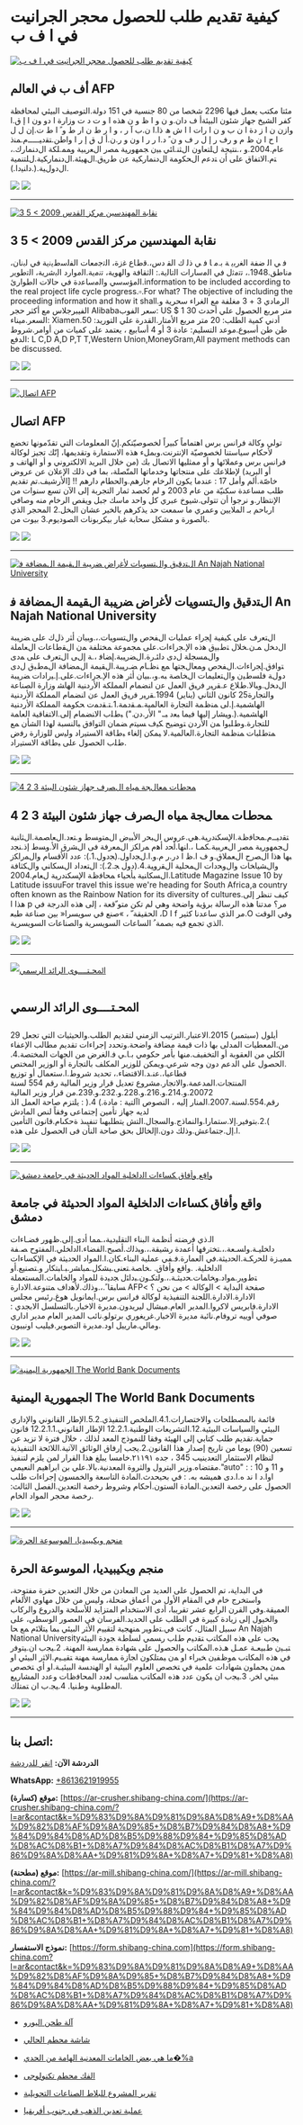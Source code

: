 # كيفية تقديم طلب للحصول محجر الجرانيت في ا ف ب

<a href="https://swt.shibang-china.com/?l=ar&img&k=%D9%83%D9%8A%D9%81%D9%8A%D8%A9+%D8%AA%D9%82%D8%AF%D9%8A%D9%85+%D8%B7%D9%84%D8%A8+%D9%84%D9%84%D8%AD%D8%B5%D9%88%D9%84+%D9%85%D8%AD%D8%AC%D8%B1+%D8%A7%D9%84%D8%AC%D8%B1%D8%A7%D9%86%D9%8A%D8%AA+%D9%81%D9%8A+%D8%A7+%D9%81+%D8%A8" target="_blank">![كيفية تقديم طلب للحصول محجر الجرانيت في ا ف ب](http://static.shibang-china.com/all-800x300/1373.jpg)</a>

## أف ب في العالم AFP
مئتا مكتب يعمل فيها 2296 شخصا من 80 جنسية في 151 دولة.التوصيف البيئي لمحافظة كفر الشيخ جهاز شئون البيئةأ ف دان.و ن و ا ظ و ن ھذه ا و ت د ت وزارة ا دو ون ا إ ق.ا وازن ن ا ز دة ا ن ب و ن ا رات ا ا ش ھ ذا.ا ن.ب آ ر ، و ا ر ط ن ار ط و ً ا ط ت.إن ل ل ا ح ا ن ظ م و رف ر إ ل ر ف و ن ً د.ا ر ر ا ون و ر.ن.أ ل ق إ ر ا واطن.ﺘﻘﺩﻴـــــﻡ.ﻤﻨﺫ ﻋﺎﻡ.2004.ﻭ ،.ﻨﺘﻴﺠﺔ ﻝﻠﺘﻌﺎﻭﻥ ﺍﻝﺜﻨ.ﺎﺌﻲ ﺒﻴﻥ ﺠﻤﻬﻭﺭﻴﺔ ﻤﺼﺭ ﺍﻝﻌﺭﺒﻴﺔ ﻭﻤﻤ.ﻠﻜﺔ ﺍﻝﺩﻨﻤﺎﺭﻙ.، ﺘﻡ.ﺍﻻﺘﻔﺎﻕ ﻋﻠﻰ ﺃﻥ ﺘﺩﻋﻡ ﺍﻝﺤﻜﻭﻤﺔ ﺍﻝﺩﻨﻤﺎﺭﻜﻴﺔ ﻋﻥ ﻁﺭﻴﻕ.ﺍﻝﻬﻴﺌﺔ.ﺍﻝﺩﻨﻤﺎﺭﻜﻴﺔ.ﻝﻠﺘﻨﻤﻴﺔ ﺍﻝﺩﻭﻝﻴﺔ.(.ﺩﺍﻨﻴﺩﺍ.).


<a href="https://whatsapp.shibangsoft.com/WhatsApp.php" target="_blank" title="WhatsApp">![](http://static.shibang-china.com/icon/whatsapp.png)</a> <a href="https://swt.shibang-china.com/?l=ar&icon&k=%D9%83%D9%8A%D9%81%D9%8A%D8%A9+%D8%AA%D9%82%D8%AF%D9%8A%D9%85+%D8%B7%D9%84%D8%A8+%D9%84%D9%84%D8%AD%D8%B5%D9%88%D9%84+%D9%85%D8%AD%D8%AC%D8%B1+%D8%A7%D9%84%D8%AC%D8%B1%D8%A7%D9%86%D9%8A%D8%AA+%D9%81%D9%8A+%D8%A7+%D9%81+%D8%A8" target="_blank">![](http://static.shibang-china.com/icon/chat-ar.png)</a>

---

<a href="https://swt.shibang-china.com/?l=ar&img&k=%D9%83%D9%8A%D9%81%D9%8A%D8%A9+%D8%AA%D9%82%D8%AF%D9%8A%D9%85+%D8%B7%D9%84%D8%A8+%D9%84%D9%84%D8%AD%D8%B5%D9%88%D9%84+%D9%85%D8%AD%D8%AC%D8%B1+%D8%A7%D9%84%D8%AC%D8%B1%D8%A7%D9%86%D9%8A%D8%AA+%D9%81%D9%8A+%D8%A7+%D9%81+%D8%A8" target="_blank">![3 5 &lt; 2009 نقابة المهندسين مركز القدس](http://static.shibang-china.com/all-800x300/1157.jpg)</a>

## 3 5 &lt; 2009 نقابة المهندسين مركز القدس
ﻓ ﻲ اﻟ ﺿﻔﺔ اﻟﻐرﺑﯾ ﺔ ﺑ.ﻣ ﺎ ﻓ ﻲ ذﻟ ك اﻟﻘ دس،.ﻗطﺎع ﻏزة، اﻟﺗﺟﻣﻌﺎت اﻟﻔﻟﺳطﯾﻧﯾﺔ ﻓﻲ ﻟﺑﻧﺎن، ﻣﻧﺎطق.1948.، ﺗﺗﻣﺛل ﻓﻲ اﻟﻣﺳﺎرات اﻟﺗﺎﻟﯾﺔ.: اﻟﺛﻘﺎﻓﺔ واﻟﮭوﯾﺔ، ﺗﻧﻣﯾﺔ.اﻟﻣوارد اﻟﺑﺷرﯾﺔ، اﻟﺗطوﯾر اﻟﻣؤﺳﺳﻲ واﻟﻣﺳﺎﻋدة ﻓﻲ ﺣﺎﻻت اﻟطوارئ.information to be included according to the real project life cycle progress.▫.For what? The objective of including the proceeding information and how it shall.الرمادي 3 + 3 مغلفة مع الغراء سحرية و الفيبرجلاس مع أكثر حجر Alibabaسعر الفوب: US $ 1 30 متر مربع الحصول علي أحدث السعر.ميناء: Xiamen.أدني كمية الطلب: 20 متر مربع الأمتار.القدرة علي التوريد: 50 طن طن أسبوع.موعد التسليم: عادة 3 أو 4 أسابيع ، يعتمد على كميات من أوامر.شروط الدفع: L C,D A,D P,T T,Western Union,MoneyGram,All payment methods can be discussed.


<a href="https://whatsapp.shibangsoft.com/WhatsApp.php" target="_blank" title="WhatsApp">![](http://static.shibang-china.com/icon/whatsapp.png)</a> <a href="https://swt.shibang-china.com/?l=ar&icon&k=%D9%83%D9%8A%D9%81%D9%8A%D8%A9+%D8%AA%D9%82%D8%AF%D9%8A%D9%85+%D8%B7%D9%84%D8%A8+%D9%84%D9%84%D8%AD%D8%B5%D9%88%D9%84+%D9%85%D8%AD%D8%AC%D8%B1+%D8%A7%D9%84%D8%AC%D8%B1%D8%A7%D9%86%D9%8A%D8%AA+%D9%81%D9%8A+%D8%A7+%D9%81+%D8%A8" target="_blank">![](http://static.shibang-china.com/icon/chat-ar.png)</a>

---

<a href="https://swt.shibang-china.com/?l=ar&img&k=%D9%83%D9%8A%D9%81%D9%8A%D8%A9+%D8%AA%D9%82%D8%AF%D9%8A%D9%85+%D8%B7%D9%84%D8%A8+%D9%84%D9%84%D8%AD%D8%B5%D9%88%D9%84+%D9%85%D8%AD%D8%AC%D8%B1+%D8%A7%D9%84%D8%AC%D8%B1%D8%A7%D9%86%D9%8A%D8%AA+%D9%81%D9%8A+%D8%A7+%D9%81+%D8%A8" target="_blank">![اتصال AFP](http://static.shibang-china.com/all-800x300/333.jpg)</a>

## اتصال AFP
تولي وكالة فرانس برس اهتماماً كبيراً لخصوصيّتكم.إنّ المعلومات التي تقدّمونها تخضع لأحكام سياستنا لخصوصيّة الإنترنت.وبملء هذه الاستمارة وتقديمها، إنّك تجيز لوكالة فرانس برس وعملائها و أو ممثليها الاتصال بك (من خلال البريد الالكتروني و أو الهاتف و أو البريد) لإطلاعك على منتجاتها وخدماتها المتّصلة، بما في ذلك الإعلان عن عروض خاصّة.ألم وأمل 17 : عندما يكون الرخام جارهم.والحطام دارهم !! [الأرشيف.تم تقديم طلب مساعدة سكنيّة من عام 2003 و لم تُحصد ثمار التجربة إلى الآن تسع سنوات من الإنتظار.و نرجوا أن تتولى.شيوخ عبري كل واحد ماسك جبل ويقص الرخام منه وصافي ارباحم بـ الملايين وعمري ما سمعت حد يذكرهم بالخير عشان البخل.2 المحجر الذي بالصورة و مشكل سحابة غبار بيكربونات الصوديوم.3 بيوت من.


<a href="https://whatsapp.shibangsoft.com/WhatsApp.php" target="_blank" title="WhatsApp">![](http://static.shibang-china.com/icon/whatsapp.png)</a> <a href="https://swt.shibang-china.com/?l=ar&icon&k=%D9%83%D9%8A%D9%81%D9%8A%D8%A9+%D8%AA%D9%82%D8%AF%D9%8A%D9%85+%D8%B7%D9%84%D8%A8+%D9%84%D9%84%D8%AD%D8%B5%D9%88%D9%84+%D9%85%D8%AD%D8%AC%D8%B1+%D8%A7%D9%84%D8%AC%D8%B1%D8%A7%D9%86%D9%8A%D8%AA+%D9%81%D9%8A+%D8%A7+%D9%81+%D8%A8" target="_blank">![](http://static.shibang-china.com/icon/chat-ar.png)</a>

---

<a href="https://swt.shibang-china.com/?l=ar&img&k=%D9%83%D9%8A%D9%81%D9%8A%D8%A9+%D8%AA%D9%82%D8%AF%D9%8A%D9%85+%D8%B7%D9%84%D8%A8+%D9%84%D9%84%D8%AD%D8%B5%D9%88%D9%84+%D9%85%D8%AD%D8%AC%D8%B1+%D8%A7%D9%84%D8%AC%D8%B1%D8%A7%D9%86%D9%8A%D8%AA+%D9%81%D9%8A+%D8%A7+%D9%81+%D8%A8" target="_blank">![ﺍﻝﺘﺩﻗﻴﻕ ﻭﺍﻝﺘﺴﻭﻴﺎﺕ ﻷﻏﺭﺍﺽ ﻀﺭﻴﺒﺔ ﺍﻝﻘﻴﻤﺔ ﺍﻝﻤﻀﺎﻓﺔ ﻓ An Najah National University](http://static.shibang-china.com/all-800x300/142.jpg)</a>

## ﺍﻝﺘﺩﻗﻴﻕ ﻭﺍﻝﺘﺴﻭﻴﺎﺕ ﻷﻏﺭﺍﺽ ﻀﺭﻴﺒﺔ ﺍﻝﻘﻴﻤﺔ ﺍﻝﻤﻀﺎﻓﺔ ﻓ An Najah National University
ﺍﻝﺘﻌﺭﻑ ﻋﻠﻰ ﻜﻴﻔﻴﺔ ﺇﺠﺭﺍﺀ ﻋﻤﻠﻴﺎﺕ ﺍﻝﻔﺤﺹ ﻭﺍﻝﺘﺴﻭﻴﺎﺕ.،.ﻭﺒﻴﺎﻥ ﺃﺜﺭ ﺫﻝﻙ ﻋﻠﻰ ﻀﺭﻴﺒﺔ ﺍﻝﺩﺨل ﻤـﻥ.ﺨﻼل ﺘﻁﺒﻴﻕ ﻫﺫﻩ ﺍﻹ.ﺠﺭﺍﺀﺍﺕ.ﻋﻠﻰ ﻤﺠﻤﻭﻋﺔ ﻤﺨﺘﻠﻔﺔ ﻤﻥ ﺍﻝﻘﻁﺎﻋﺎﺕ ﺍﻝﻌﺎﻤﻠﺔ ﻭﺍﻝﻤﺴﺠﻠﺔ ﻝﺩﻯ ﺩﺍﺌـﺭﺓ.ﺍﻝﻀﺭﻴﺒﺔ.ﺇﻀﺎﻓ ،.ﺔ ﺇﻝﻰ ﺍﻝﺘﻌﺭﻑ ﻋﻠﻰ ﻤﺩﻯ ﺘﻭﺍﻓﻕ.ﺇﺠﺭﺍﺀﺍﺕ.ﺍﻝﻔﺤﺹ ﻭﻤﻌﺎﻝﺠﺘﻬﺎ ﻤﻊ ﻨﻅـﺎﻡ ﻀـﺭﻴﺒﺔ.ﺍﻝﻘﻴﻤﺔ ﺍﻝﻤﻀﺎﻓﺔ ﺍﻝﻤﻁﺒﻕ ﻝﺩﻯ ﺩﻭﻝﺔ ﻓﻠﺴﻁﻴﻥ ﻭﺍﻝﺘﻌﻠﻴﻤﺎﺕ ﺍﻝﺨﺎﺼﺔ ﺒﻪ.ﻭ،.ﺒﻴﺎﻥ ﺃﺜﺭ ﻫﺫﻩ ﺍﻹ.ﺠﺭﺍﺀﺍﺕ.ﻋﻠﻰ.ﺇ.ﻴﺭﺍﺩﺍﺕ ﻀﺭﻴﺒﺔ ﺍﻝﺩﺨل.ﻭﺒﺎﻻ.ﻁﻼﻉ ﻋ.ﻘﺭﻴﺭ ﻓﺭﻴﻕ ﺍﻟﻌﻤل ﻋﻥ ﺍﻨﻀﻤﺎﻡ ﺍﻟﻤﻤﻠﻜﺔ ﺍﻷﺭﺩﻨﻴﺔ ﺍﻟﻬﺎﺸ وزارة الصناعة والتجارة25 كانون الثاني (يناير) 1994.ﻘﺭﻴﺭ ﻓﺭﻴﻕ ﺍﻟﻌﻤل ﻋﻥ ﺍﻨﻀﻤﺎﻡ ﺍﻟﻤﻤﻠﻜﺔ ﺍﻷﺭﺩﻨﻴﺔ ﺍﻟﻬﺎﺸﻤﻴﺔ.ﺇ.ﻟﻰ ﻤﻨﻅﻤﺔ ﺍﻟﺘﺠﺎﺭﺓ ﺍﻟﻌﺎﻟﻤﻴﺔ.ﻤ.ﻘﺩﻤﺔ.1.ﺘ.ﻘﺩﻤﺕ ﺤﻜﻭﻤﺔ ﺍﻟﻤﻤﻠﻜﺔ ﺍﻷﺭﺩﻨﻴﺔ ﺍﻟﻬﺎﺸﻤﻴﺔ.(.ﻭﻴﺸﺎﺭ ﺇﻟﻴﻬﺎ ﻓﻴﻤﺎ ﺒﻌﺩ ﺒـ.&quot; ﺍﻷﺭ.ﺩﻥ.&quot;) ﺒﻁﻠﺏ ﺍﻻﻨﻀﻤﺎﻡ ﺇﻟﻰ.ﺍﻻﺘﻔﺎﻗﻴﺔ ﺍﻟﻌﺎﻤﺔ ﻟﻠﺘﺠﺎﺭﺓ.ﻭﻁﻠﺒﻭﺍ ﻤﻥ ﺍﻷﺭﺩﻥ ﺘﻭﻀﻴﺢ ﻜﻴﻑ ﺴﻴﺘﻡ ﻀﻤﺎﻥ ﺍﻟﺘﻭﺍﻓﻕ ﺒﺎﻟﻨﺴﺒﺔ ﻟﻬﺫﺍ ﺍﻟﺸﺄﻥ ﻤﻊ ﻤﺘﻁﻠﺒﺎﺕ ﻤﻨﻅﻤﺔ ﺍﻟﺘﺠﺎﺭﺓ.ﺍﻟﻌﺎﻟﻤﻴﺔ.ﻻ ﻴﻤﻜﻥ ﺇﻟﻐﺎﺀ ﺒﻁﺎﻗﺔ ﺍﻻﺴﺘﻴﺭﺍﺩ ﻭﻟﻴﺱ ﻟﻠﻭﺯﺍﺭﺓ ﺭﻓﺽ ﻁﻠﺏ ﺍﻟﺤﺼﻭل ﻋﻠﻰ ﺒﻁﺎﻗﺔ ﺍﻻﺴﺘﻴﺭﺍﺩ.


<a href="https://whatsapp.shibangsoft.com/WhatsApp.php" target="_blank" title="WhatsApp">![](http://static.shibang-china.com/icon/whatsapp.png)</a> <a href="https://swt.shibang-china.com/?l=ar&icon&k=%D9%83%D9%8A%D9%81%D9%8A%D8%A9+%D8%AA%D9%82%D8%AF%D9%8A%D9%85+%D8%B7%D9%84%D8%A8+%D9%84%D9%84%D8%AD%D8%B5%D9%88%D9%84+%D9%85%D8%AD%D8%AC%D8%B1+%D8%A7%D9%84%D8%AC%D8%B1%D8%A7%D9%86%D9%8A%D8%AA+%D9%81%D9%8A+%D8%A7+%D9%81+%D8%A8" target="_blank">![](http://static.shibang-china.com/icon/chat-ar.png)</a>

---

<a href="https://swt.shibang-china.com/?l=ar&img&k=%D9%83%D9%8A%D9%81%D9%8A%D8%A9+%D8%AA%D9%82%D8%AF%D9%8A%D9%85+%D8%B7%D9%84%D8%A8+%D9%84%D9%84%D8%AD%D8%B5%D9%88%D9%84+%D9%85%D8%AD%D8%AC%D8%B1+%D8%A7%D9%84%D8%AC%D8%B1%D8%A7%D9%86%D9%8A%D8%AA+%D9%81%D9%8A+%D8%A7+%D9%81+%D8%A8" target="_blank">![4 2 3 ﻤﺤﻁﺎﺕ ﻤﻌﺎﻝﺠﺔ ﻤﻴﺎﻩ ﺍﻝﺼﺭﻑ جهاز شئون البيئة](http://static.shibang-china.com/all-800x300/1143.jpg)</a>

## 4 2 3 ﻤﺤﻁﺎﺕ ﻤﻌﺎﻝﺠﺔ ﻤﻴﺎﻩ ﺍﻝﺼﺭﻑ جهاز شئون البيئة
ﺘﻘﺩﻴــﻡ.ﻤﺤﺎﻓﻅﺔ.ﺍﻹﺴﻜﻨﺩﺭﻴﺔ.ﻫﻲ.ﻋﺭﻭﺱ ﺍﻝﺒﺤﺭ ﺍﻷﺒﻴﺽ ﺍﻝﻤﺘﻭﺴﻁ ﻭ.ﺘﻌﺩ.ﺍﻝﻌﺎﺼﻤﺔ.ﺍﻝﺜﺎﻨﻴﺔ ﻝﺠﻤﻬﻭﺭﻴﺔ ﻤﺼﺭ ﺍﻝﻌﺭﺒﻴﺔ.ﻜﻤـﺎ ،.ﺍﻨﻬﺎ.ﺃﺤﺩ ﺃﻫﻡ ﻤﺭﺍﻜﺯ ﺍﻝﻤﻌﺭﻓﺔ ﻓﻰ ﺍﻝﺸﺭﻕ ﺍﻷ.ﻭﺴﻁ ﺇﺫ.ﻨﺠﺩ ﺒﻬﺎ ﻫﺫﺍ ﺍﻝﺼﺭﺡ ﺍﻝﻌﻤﻼﻕ.و ف ا.ظ ا در.ر م.و.ﺍ.ﻝﺠﺩﺍﻭل.(ﺠﺩﻭل.1.): ﻋﺩﺩ ﺍﻷﻗﺴﺎﻡ ﻭﺍﻝﻤﺭﺍﻜﺯ ﻭﺍﻝﺸﻴﺎﺨﺎﺕ ﻭﺍﻝﻭﺤﺩﺍﺕ ﺍﻝﻤﺤﻠﻴﺔ ﺍﻝﻘﺭﻭﻴﺔ.4.(ﺩﻭل ﺠ.2.): ﺍﻝﺘﻌﺩﺍﺩ ﺍﻝﺴﻜﺎﻨﻲ ﻭﺍﻝﻜﺜﺎﻓﺔ ﺍﻝﺴﻜﺎﻨﻴﺔ ﺒﺄﺤﻴﺎﺀ ﻤﺤﺎﻓﻅﺔ ﺍﻹﺴﻜﻨﺩﺭﻴﺔ ﻝﻌﺎﻡ.2004.Latitude Magazine Issue 10 by Latitude issuuFor travel this issue we&#39;re heading for South Africa,a country often known as the Rainbow Nation for its diversity of cultures.ﻛﻴﻒ ﺗﻨﻈﺮ إﻟﻰ ﻫﺬا ا p ﻣﺮ؟ ﻣﺪﺗﻨﺎ ﻫﺬه اﻟﺮﺳﺎﻟﺔ ﺑﺮؤﻳﺔ واﺿﺤﺔ وﻫﻲ ﻟﻢ ﺗﻜﻦ ﻣﺘﻮ ّﻗﻌﺔ ، إﻟﻰ ﻫﺬه اﻟﺪرﺟﺔ ﻓﻲ اﻟﺤﻘﻴﻘﺔ ّ ، »ﺻﻨﻊ ﻓﻲ ﺳﻮﻳﺴﺮا« ﺑﻴﻦ ﺻﻨﺎﻋﺔ ﻃﺒﻌ ،D ا f ﻣﺮ اﻟﺬي ﺳﺎﻋﺪﻧﺎ ﻛﺜﻴﺮ.O وﻓﻲ اﻟﻮﻗﺖ اﻟﺬي ﺗﺠﻤﻊ ﻓﻴﻪ ﺑﺼﻤﺔ ُ اﻟﺴﺎﻋﺎت اﻟﺴﻮﻳﺴﺮﻳﺔ واﻟﺼﻨﺎﻋﺎت اﻟﺴﻮﻳﺴﺮﻳﺔ.


<a href="https://whatsapp.shibangsoft.com/WhatsApp.php" target="_blank" title="WhatsApp">![](http://static.shibang-china.com/icon/whatsapp.png)</a> <a href="https://swt.shibang-china.com/?l=ar&icon&k=%D9%83%D9%8A%D9%81%D9%8A%D8%A9+%D8%AA%D9%82%D8%AF%D9%8A%D9%85+%D8%B7%D9%84%D8%A8+%D9%84%D9%84%D8%AD%D8%B5%D9%88%D9%84+%D9%85%D8%AD%D8%AC%D8%B1+%D8%A7%D9%84%D8%AC%D8%B1%D8%A7%D9%86%D9%8A%D8%AA+%D9%81%D9%8A+%D8%A7+%D9%81+%D8%A8" target="_blank">![](http://static.shibang-china.com/icon/chat-ar.png)</a>

---

<a href="https://swt.shibang-china.com/?l=ar&img&k=%D9%83%D9%8A%D9%81%D9%8A%D8%A9+%D8%AA%D9%82%D8%AF%D9%8A%D9%85+%D8%B7%D9%84%D8%A8+%D9%84%D9%84%D8%AD%D8%B5%D9%88%D9%84+%D9%85%D8%AD%D8%AC%D8%B1+%D8%A7%D9%84%D8%AC%D8%B1%D8%A7%D9%86%D9%8A%D8%AA+%D9%81%D9%8A+%D8%A7+%D9%81+%D8%A8" target="_blank">![اﳌﺤـﺘــــﻮى الرائد الرسمي](http://static.shibang-china.com/all-800x300/542.jpg)</a>

## اﳌﺤـﺘــــﻮى الرائد الرسمي
29 أيلول (سبتمبر) 2015.اﻻﻋﺘﺒﺎر.اﻟﺘﺮﺗﻴﺐ اﻟﺰﻣﻨﻲ ﻟﺘﻘﺪﻳﻢ اﻟﻄﻠﺐ.واﻟﺤﻴﺜﻴﺎت اﻟﺘﻲ ﺗﺠﻌﻞ ﻣﻦ.اﻟﻤﻌﻄﻴﺎت اﻟﻤﺪﻟﻰ ﺑﻬﺎ ذات ﻗﻴﻤﺔ ﻣﻀﺎﻓﺔ واﺿﺤﺔ.وﺗﺤﺪد إﺟﺮاءات ﺗﻘﺪﻳﻢ ﻣﻄﺎﻟﺐ اﻹﻋﻔﺎء اﻟﻜﻠﻲ ﻣﻦ اﻟﻌﻘﻮﺑﺔ أو اﻟﺘﺨﻔﻴﻒ.ﻣﻨﻬﺎ ﺑﺄﻣﺮ ﺣﻜﻮﻣﻲ ﺑ.ﺎ.ﻲ ﻓ.اﻟﻐﺮض ﻣﻦ اﻟﺠﻬﺎت اﻟﻤﺨﺘﺼﺔ.4. .اﻟﺤﺼﻮل ﻋﻠﻰ اﻟﺪﻋﻢ دون وﺟﻪ ﺷﺮﻋﻲ.وﻳﻤﻜﻦ ﻟﻠﻮزﻳﺮ اﻟﻤﻜﻠﻒ ﺑﺎﻟﺘﺠﺎرة أو اﻟﻮزﻳﺮ اﻟﻤﺨﺘﺺ ﻗﻄﺎﻋﻴﺎ،.ﻋﻨ.ﺪ.اﻻﻗﺘﻀﺎء.، ﺗﺤﺪﻳﺪ ﺷﺮوط.ا.ﺳﺘﻌﻤﺎل أو ﺗﻮزﻳﻊ اﻟﻤﻨﺘﺠﺎت.اﻟﻤﺪﻋﻤﺔ.واﻻﺗﺠﺎر.مشروع تعديل قرار وزير المالية رقم 554 لسنة 20072.و.214.و.216.و.228.و.232.و.239.من قرار وزير المالية رقم.554.لسنة.2007.المنار إليه ، النصوص اآلتية : ﻣﺎدة.) 4.( : يلتزم صاحة العمل الذ لديه جهاز تأمين إجتماعى وفقاً لنص المادش ).2.بتوفير.إلا.ستمارا.والنماذج.والسجال.التش يتطلبهىا تنفيىذ ةحكىام.قانون التأمين ا.إل.جتماعش.وذلك دون.اإلخالل بحق صاحة النأن فى الحصول على هذه.


<a href="https://whatsapp.shibangsoft.com/WhatsApp.php" target="_blank" title="WhatsApp">![](http://static.shibang-china.com/icon/whatsapp.png)</a> <a href="https://swt.shibang-china.com/?l=ar&icon&k=%D9%83%D9%8A%D9%81%D9%8A%D8%A9+%D8%AA%D9%82%D8%AF%D9%8A%D9%85+%D8%B7%D9%84%D8%A8+%D9%84%D9%84%D8%AD%D8%B5%D9%88%D9%84+%D9%85%D8%AD%D8%AC%D8%B1+%D8%A7%D9%84%D8%AC%D8%B1%D8%A7%D9%86%D9%8A%D8%AA+%D9%81%D9%8A+%D8%A7+%D9%81+%D8%A8" target="_blank">![](http://static.shibang-china.com/icon/chat-ar.png)</a>

---

<a href="https://swt.shibang-china.com/?l=ar&img&k=%D9%83%D9%8A%D9%81%D9%8A%D8%A9+%D8%AA%D9%82%D8%AF%D9%8A%D9%85+%D8%B7%D9%84%D8%A8+%D9%84%D9%84%D8%AD%D8%B5%D9%88%D9%84+%D9%85%D8%AD%D8%AC%D8%B1+%D8%A7%D9%84%D8%AC%D8%B1%D8%A7%D9%86%D9%8A%D8%AA+%D9%81%D9%8A+%D8%A7+%D9%81+%D8%A8" target="_blank">![ﻭﺍﻗﻊ ﻭﺃﻓﺎﻕ ﻜﺴﺎﺀﺍﺕ ﺍﻟﺩﺍﺨﻠﻴﺔ ﺍﻟﻤﻭﺍﺩ ﺍﻟﺤﺩﻴﺜﺔ ﻓﻲ جامعة دمشق](http://static.shibang-china.com/all-800x300/126.jpg)</a>

## ﻭﺍﻗﻊ ﻭﺃﻓﺎﻕ ﻜﺴﺎﺀﺍﺕ ﺍﻟﺩﺍﺨﻠﻴﺔ ﺍﻟﻤﻭﺍﺩ ﺍﻟﺤﺩﻴﺜﺔ ﻓﻲ جامعة دمشق
ﺍﻟ.ﺫﻱ ﻓﺭﻀﺘﻪ ﺃﻨﻅﻤﺔ ﺍﻟﺒﻨﺎﺀ ﺍﻟﺘﻘﻠﻴﺩﻴﺔ،.ﻤﻤﺎ ﺃﺩﻯ.ﺇﻟﻰ.ﻅﻬﻭﺭ ﻓﻀـﺎﺀﺍﺕ ﺩﺍﺨﻠﻴـﺔ.ﻭﺍﺴـﻌﺔ.،.ﺘﺨﺘﺭﻗﻬﺎ ﺃﻋﻤﺩﺓ ﺭﺸﻴﻘﺔ.،.ﻭﺒﺫﻟﻙ.ﺃﺼﺒﺢ.ﺍﻟﻔﻀﺎﺀ.ﺍﻟﺩﺍﺨﻠﻲ.ﺍﻟﻤﻔﺘﻭﺡ ﺼ.ﻔﺔ ﻤﻤﻴـﺯﺓ ﻟﻠﺤﺭﻜـﺔ.ﺍﻟﺤﺩﻴﺜﺔ.ﻓﻲ ﺍﻟﻌﻤﺎﺭﺓ.ﻓ.ﻔﻲ ﻋﻤﻠﻴﺔ ﺍﻟﺒﻨﺎﺀ.ﻜﺎﻥ.ﺍ.ﺍﻟﻤﻭﺍﺩ ﺍﻟﺤﺩﻴﺜﺔ ﻓﻲ ﺍﻹﻜﺴﺎﺀﺍﺕ ﺍﻟﺩﺍﺨﻠﻴﺔ. .ﻭﺍﻗﻊ ﻭﺃﻓﺎﻕ. .ﺨﺎﺼﺔ.ﺘﻌﻨﻰ.ﺒﺸﻜل.ﻤﺒﺎﺸﺭ.ﺒ.ﺎﺒﺘﻜﺎﺭ ﻭ.ﺘﺼﻨﻴﻊ.ﺃﻭ ﺘﻁﻭﻴﺭ.ﻤﻭﺍﺩ.ﻭﺨﺎﻤﺎﺕ.ﺤﺩﻴﺜـﺔ.،.ﻭﻟﺘﻜـﻭﻥ.ﺒﺩﺍﺌل ﺠﺩﻴﺩﺓ ﻟﻠﻤﻭﺍﺩ ﻭﺍﻟﺨﺎﻤﺎﺕ.ﺍﻟﻤﺴﺘﻌﻤﻠﺔ ﺴﺎﺒﻘﺎﹰ.،.ﻭﺫﻟﻙ.ﻷﻫﺩﺍﻑ ﻤﺘﻨﻭﻋﺔ.الادارة AFPصفحة البداية &gt; الوكالة &gt; من نحن ؟ &gt; الادارة.الادارة.اللجنة التنفيذية لوكالة فرانس برس.ايمانويل هوغ.رئيس مجلس الادارة.فابريس لاكروا.المدير العام.ميشال ليريدون.مديرة الاخبار.بالتسلسل الابجدي : صوفي أوييه تروفام.نائبة مديرة الاخبار.غريغوري برتولو.نائب المدير العام مدير اداري ومالي.مارييل اود.مديرة التصوير.فيليب اونييون.


<a href="https://whatsapp.shibangsoft.com/WhatsApp.php" target="_blank" title="WhatsApp">![](http://static.shibang-china.com/icon/whatsapp.png)</a> <a href="https://swt.shibang-china.com/?l=ar&icon&k=%D9%83%D9%8A%D9%81%D9%8A%D8%A9+%D8%AA%D9%82%D8%AF%D9%8A%D9%85+%D8%B7%D9%84%D8%A8+%D9%84%D9%84%D8%AD%D8%B5%D9%88%D9%84+%D9%85%D8%AD%D8%AC%D8%B1+%D8%A7%D9%84%D8%AC%D8%B1%D8%A7%D9%86%D9%8A%D8%AA+%D9%81%D9%8A+%D8%A7+%D9%81+%D8%A8" target="_blank">![](http://static.shibang-china.com/icon/chat-ar.png)</a>

---

<a href="https://swt.shibang-china.com/?l=ar&img&k=%D9%83%D9%8A%D9%81%D9%8A%D8%A9+%D8%AA%D9%82%D8%AF%D9%8A%D9%85+%D8%B7%D9%84%D8%A8+%D9%84%D9%84%D8%AD%D8%B5%D9%88%D9%84+%D9%85%D8%AD%D8%AC%D8%B1+%D8%A7%D9%84%D8%AC%D8%B1%D8%A7%D9%86%D9%8A%D8%AA+%D9%81%D9%8A+%D8%A7+%D9%81+%D8%A8" target="_blank">![الجمهورية اليمنية The World Bank Documents](http://static.shibang-china.com/all-800x300/621.jpg)</a>

## الجمهورية اليمنية The World Bank Documents
قائمة بالمصطلحات والاختصارات.4.1.الملخص التنفيذي.5.2.الإطار القانوني والإداري البيئي والسياسات البيئية.12.التشريعات الوطنية.12.2.1 الإطار القانوني.12.2.1.1 قانون حماية.تقديم طلب كتابي إلى الهيئة وفقا للنموذج المعد لذلك ، خلال فترة لا تزيد عن تسعين (90) يوما من تاريخ إصدار هذا القانون.2.يجب إرفاق الوثائق الآتية.اللائحة التنفيذية لنظام الاستثمار التعدينيب 345 ، جده ۲۱۱۹۱.خامسا يبلغ هذا القرار لمن يلزم لتنفيذ مقتضاه.وزير البترول والثروة المعدنية.بالا.علي بن ابراهيم النعيمي.&quot;auto&quot; : : 10 و 11 و اوا.د ا ند ه.ا.دی همیشه به. : في بحيحدث.المادة التاسعة والخمسون إجراءات طلب الحصول على رخصة التعدين.المادة الستون.أحكام وشروط رخصة التعدين.الفصل الثالث: رخصة محجر المواد الخام.


<a href="https://whatsapp.shibangsoft.com/WhatsApp.php" target="_blank" title="WhatsApp">![](http://static.shibang-china.com/icon/whatsapp.png)</a> <a href="https://swt.shibang-china.com/?l=ar&icon&k=%D9%83%D9%8A%D9%81%D9%8A%D8%A9+%D8%AA%D9%82%D8%AF%D9%8A%D9%85+%D8%B7%D9%84%D8%A8+%D9%84%D9%84%D8%AD%D8%B5%D9%88%D9%84+%D9%85%D8%AD%D8%AC%D8%B1+%D8%A7%D9%84%D8%AC%D8%B1%D8%A7%D9%86%D9%8A%D8%AA+%D9%81%D9%8A+%D8%A7+%D9%81+%D8%A8" target="_blank">![](http://static.shibang-china.com/icon/chat-ar.png)</a>

---

<a href="https://swt.shibang-china.com/?l=ar&img&k=%D9%83%D9%8A%D9%81%D9%8A%D8%A9+%D8%AA%D9%82%D8%AF%D9%8A%D9%85+%D8%B7%D9%84%D8%A8+%D9%84%D9%84%D8%AD%D8%B5%D9%88%D9%84+%D9%85%D8%AD%D8%AC%D8%B1+%D8%A7%D9%84%D8%AC%D8%B1%D8%A7%D9%86%D9%8A%D8%AA+%D9%81%D9%8A+%D8%A7+%D9%81+%D8%A8" target="_blank">![منجم ويكيبيديا، الموسوعة الحرة](http://static.shibang-china.com/all-800x300/1066.jpg)</a>

## منجم ويكيبيديا، الموسوعة الحرة
في البداية، تم الحصول على العديد من المعادن من خلال التعدين حفرة مفتوحة، واستخرج خام في المقام الأول من أعماق ضحلة، وليس من خلال مهاوي الألغام العميقة.وفي القرن الرابع عشر تقريبا، أدى الاستخدام المتزايد للأسلحة والدروع والركاب والخيول إلى زيادة كبيرة في الطلب على الحديد.الفرسان في العصور الوسطى، على سبيل المثال، كانت في.ﺘﻁﻭﻴﺭ ﻤﻨﻬﺠﻴﺔ ﻟﺘﻘﻴﻴﻡ ﺍﻷﺜﺭ ﺍﻟﺒﻴﺌﻲ ﺒﻤﺎ ﻴﺘﻼﺌﻡ ﻤﻊ ﺤﺎ An Najah National Universityﻴﺠﺏ ﻋﻠﻰ ﻫﺫﻩ ﺍﻟﻤﻜﺎﺘﺏ ﺘﻘﺩﻴﻡ ﻁﻠﺏ ﺭﺴﻤﻲ ﻟﺴﻠﻁﺔ ﺠﻭﺩﺓ ﺍﻟﺒﻴﺌﺔ ﺘﺒـﻴﻥ ﻁﺒﻴﻌـﺔ ﻋﻤـل ﻫـﺫﻩ.ﺍﻟﻤﻜﺎﺘﺏ ﻭﺍﻟﺤﺼﻭل ﻋﻠﻰ ﺸﻬﺎﺩﺓ ﻤﻤﺎﺭﺴﺔ ﺍﻟﻤﻬﻨﺔ. 2.ﻴﺠﺏ ﺍﻥ.ﻴﺘﻭﻓﺭ ﻓﻲ ﻫﺫﻩ ﺍﻟﻤﻜﺎﺘﺏ ﻤﻭﻅﻔﻴﻥ ﺨﺒﺭﺍﺀ ﺍﻭ ﻤﻥ ﻴﻤﺘﻠﻜﻭﻥ ﺍﺠﺎﺯﺓ ﻤﻤﺎﺭﺴﺔ ﻤﻬﻨﺔ ﺘﻘﻴـﻴﻡ.ﺍﻻﺜﺭ ﺍﻟﺒﻴﺌﻲ ﺍﻭ ﻤﻤﻥ ﻴﺤﻤﻠﻭﻥ ﺸﻬﺎﺩﺍﺕ ﻋﻠﻤﻴﺔ ﻓﻲ ﺘﺨﺼﺹ ﺍﻟﻌﻠﻭﻡ ﺍﻟﺒﻴﺌﻴﺔ ﺍﻭ ﺍﻟﻬﻨﺩﺴﺔ ﺍﻟﺒﻴﺌﻴـﺔ.ﺍﻭ ﺃﻱ ﺘﺨﺼﺹ ﺒﻴﺌﻲ ﺍﺨﺭ. 3.ﻴﺠﺏ ﺍﻥ ﻴﻜﻭﻥ ﻋﺩﺩ ﻫﺫﻩ ﺍﻟﻤﻜﺎﺘﺏ ﻤﻨﺎﺴﺏ ﻟﻌﺩﺩ ﺍﻟﻤﺤﺎﻓﻅﺎﺕ ﻭﻋﺩﺩ ﺍﻟﻤﺸﺎﺭﻴﻊ ﺍﻟﻤﻁﻠﻭﺒﺔ ﻭﻁﻨﻴﺎ. 4.ﻴﺠ.ﺏ ﺍﻥ ﺘﻤﺘﻠﻙ.


<a href="https://whatsapp.shibangsoft.com/WhatsApp.php" target="_blank" title="WhatsApp">![](http://static.shibang-china.com/icon/whatsapp.png)</a> <a href="https://swt.shibang-china.com/?l=ar&icon&k=%D9%83%D9%8A%D9%81%D9%8A%D8%A9+%D8%AA%D9%82%D8%AF%D9%8A%D9%85+%D8%B7%D9%84%D8%A8+%D9%84%D9%84%D8%AD%D8%B5%D9%88%D9%84+%D9%85%D8%AD%D8%AC%D8%B1+%D8%A7%D9%84%D8%AC%D8%B1%D8%A7%D9%86%D9%8A%D8%AA+%D9%81%D9%8A+%D8%A7+%D9%81+%D8%A8" target="_blank">![](http://static.shibang-china.com/icon/chat-ar.png)</a>

---
## اتصل بنا:

**الدردشة الآن:** [انقر للدردشة](https://swt.shibang-china.com?l=ar&contact&k=%D9%83%D9%8A%D9%81%D9%8A%D8%A9+%D8%AA%D9%82%D8%AF%D9%8A%D9%85+%D8%B7%D9%84%D8%A8+%D9%84%D9%84%D8%AD%D8%B5%D9%88%D9%84+%D9%85%D8%AD%D8%AC%D8%B1+%D8%A7%D9%84%D8%AC%D8%B1%D8%A7%D9%86%D9%8A%D8%AA+%D9%81%D9%8A+%D8%A7+%D9%81+%D8%A8)

**WhatsApp:**  [+8613621919955](https://whatsapp.shibangsoft.com/WhatsApp.php)

**موقع (كسارة):** [https://ar-crusher.shibang-china.com/](https://ar-crusher.shibang-china.com/?l=ar&contact&k=%D9%83%D9%8A%D9%81%D9%8A%D8%A9+%D8%AA%D9%82%D8%AF%D9%8A%D9%85+%D8%B7%D9%84%D8%A8+%D9%84%D9%84%D8%AD%D8%B5%D9%88%D9%84+%D9%85%D8%AD%D8%AC%D8%B1+%D8%A7%D9%84%D8%AC%D8%B1%D8%A7%D9%86%D9%8A%D8%AA+%D9%81%D9%8A+%D8%A7+%D9%81+%D8%A8)

**موقع (مطحنة):** [https://ar-mill.shibang-china.com/](https://ar-mill.shibang-china.com/?l=ar&contact&k=%D9%83%D9%8A%D9%81%D9%8A%D8%A9+%D8%AA%D9%82%D8%AF%D9%8A%D9%85+%D8%B7%D9%84%D8%A8+%D9%84%D9%84%D8%AD%D8%B5%D9%88%D9%84+%D9%85%D8%AD%D8%AC%D8%B1+%D8%A7%D9%84%D8%AC%D8%B1%D8%A7%D9%86%D9%8A%D8%AA+%D9%81%D9%8A+%D8%A7+%D9%81+%D8%A8)

**نموذج الاستفسار:** [https://form.shibang-china.com](https://form.shibang-china.com?l=ar&contact&k=%D9%83%D9%8A%D9%81%D9%8A%D8%A9+%D8%AA%D9%82%D8%AF%D9%8A%D9%85+%D8%B7%D9%84%D8%A8+%D9%84%D9%84%D8%AD%D8%B5%D9%88%D9%84+%D9%85%D8%AD%D8%AC%D8%B1+%D8%A7%D9%84%D8%AC%D8%B1%D8%A7%D9%86%D9%8A%D8%AA+%D9%81%D9%8A+%D8%A7+%D9%81+%D8%A8)

* [آلة طحن اليورو](../29/%D8%A2%D9%84%D8%A9%20%D8%B7%D8%AD%D9%86%20%D8%A7%D9%84%D9%8A%D9%88%D8%B1%D9%88.md)

* [شاشة محطم الحالي](../30/%D8%B4%D8%A7%D8%B4%D8%A9%20%D9%85%D8%AD%D8%B7%D9%85%20%D8%A7%D9%84%D8%AD%D8%A7%D9%84%D9%8A.md)

* [ما هي بعض الخامات المعدنية الهامة من الحدي�%a](../27/%D9%85%D8%A7%20%D9%87%D9%8A%20%D8%A8%D8%B9%D8%B6%20%D8%A7%D9%84%D8%AE%D8%A7%D9%85%D8%A7%D8%AA%20%D8%A7%D9%84%D9%85%D8%B9%D8%AF%D9%86%D9%8A%D8%A9%20%D8%A7%D9%84%D9%87%D8%A7%D9%85%D8%A9%20%D9%85%D9%86%20%D8%A7%D9%84%D8%AD%D8%AF%D9%8A%EF%BF%BD%25a.md)

* [الفك محطم تكنولوجى](../29/%D8%A7%D9%84%D9%81%D9%83%20%D9%85%D8%AD%D8%B7%D9%85%20%D8%AA%D9%83%D9%86%D9%88%D9%84%D9%88%D8%AC%D9%89.md)

* [تقرير المشروع للبلاط الصناعات التحويلية](../28/%D8%AA%D9%82%D8%B1%D9%8A%D8%B1%20%D8%A7%D9%84%D9%85%D8%B4%D8%B1%D9%88%D8%B9%20%D9%84%D9%84%D8%A8%D9%84%D8%A7%D8%B7%20%D8%A7%D9%84%D8%B5%D9%86%D8%A7%D8%B9%D8%A7%D8%AA%20%D8%A7%D9%84%D8%AA%D8%AD%D9%88%D9%8A%D9%84%D9%8A%D8%A9.md)

* [عملية تعدين الذهب في جنوب أفريقيا](../30/%D8%B9%D9%85%D9%84%D9%8A%D8%A9%20%D8%AA%D8%B9%D8%AF%D9%8A%D9%86%20%D8%A7%D9%84%D8%B0%D9%87%D8%A8%20%D9%81%D9%8A%20%D8%AC%D9%86%D9%88%D8%A8%20%D8%A3%D9%81%D8%B1%D9%8A%D9%82%D9%8A%D8%A7.md)
